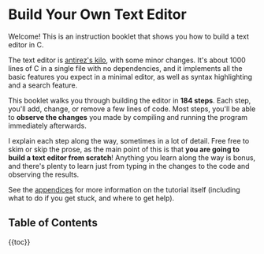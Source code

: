 # Build Your Own Text Editor

Welcome! This is an instruction booklet that shows you how to build a text
editor in C.

The text editor is [antirez's kilo](http://antirez.com/news/108), with some
minor changes. It's about 1000 lines of C in a single file with no
dependencies, and it implements all the basic features you expect in a minimal
editor, as well as syntax highlighting and a search feature.

This booklet walks you through building the editor in **184 steps**. Each step,
you'll add, change, or remove a few lines of code. Most steps, you'll be able
to **observe the changes** you made by compiling and running the program
immediately afterwards.

I explain each step along the way, sometimes in a lot of detail. Free free to
skim or skip the prose, as the main point of this is that **you are going to
build a text editor from scratch**! Anything you learn along the way is bonus,
and there's plenty to learn just from typing in the changes to the code and
observing the results.

See the [appendices](08.appendices.html) for more information on the tutorial
itself (including what to do if you get stuck, and where to get help).

## Table of Contents

{{toc}}

